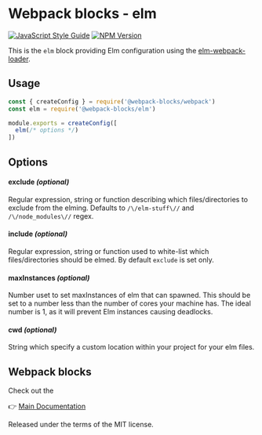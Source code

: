 # Webpack blocks - elm

[![JavaScript Style Guide](https://img.shields.io/badge/code%20style-standard-brightgreen.svg)](http://standardjs.com/)
[![NPM Version](https://img.shields.io/npm/v/@webpack-blocks/elm.svg)](https://www.npmjs.com/package/@webpack-blocks/elm)

This is the `elm` block providing Elm configuration using the [elm-webpack-loader](https://github.com/elm-community/elm-webpack-loader).


## Usage

```js
const { createConfig } = require('@webpack-blocks/webpack')
const elm = require('@webpack-blocks/elm')

module.exports = createConfig([
  elm(/* options */)
])
```


## Options

#### exclude *(optional)*
Regular expression, string or function describing which files/directories to exclude from the elming. Defaults to `/\/elm-stuff\//` and `/\/node_modules\//` regex.

#### include *(optional)*
Regular expression, string or function used to white-list which files/directories should be elmed. By default `exclude` is set only.

#### maxInstances *(optional)*
Number uset to set maxInstances of elm that can spawned. This should be set to a number less than the number of cores your machine has. The ideal number is 1, as it will prevent Elm instances causing deadlocks.

#### cwd *(optional)*
String which specify a custom location within your project for your elm files.


## Webpack blocks

Check out the

👉 [Main Documentation](https://github.com/andywer/webpack-blocks)

Released under the terms of the MIT license.
